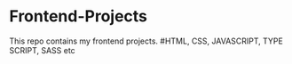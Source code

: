 # Frontend-Projects
This repo contains my frontend projects. #HTML, CSS, JAVASCRIPT, TYPE SCRIPT, SASS etc
